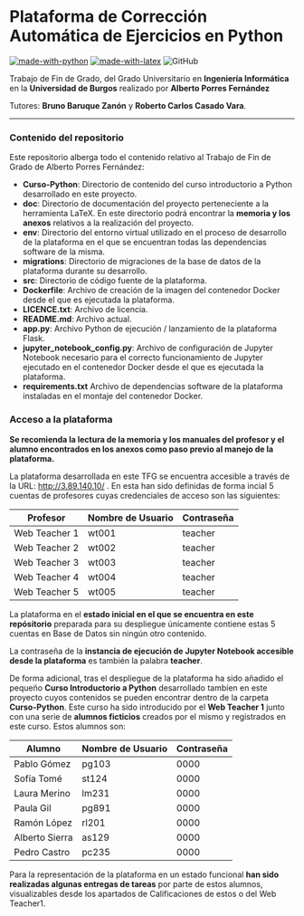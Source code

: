 Plataforma de Corrección Automática de Ejercicios en Python
=

[![made-with-python](https://img.shields.io/badge/Coded%20with-Python-21496b.svg?style=flat-square)](https://www.python.org/)
[![made-with-latex](https://img.shields.io/badge/Documented%20with-LaTeX-4c9843.svg?style=flat-square)](https://www.latex-project.org/) ![GitHub](https://img.shields.io/github/license/AlbertoPorres/autograder-python?style=flat-square) 

Trabajo de Fin de Grado, del Grado Universitario en **Ingeniería Informática** en la **Universidad de Burgos** realizado por **Alberto Porres Fernández**

Tutores: **Bruno Baruque Zanón** y **Roberto Carlos Casado Vara**.

---
### Contenido del repositorio
Este repositorio alberga todo el contenido relativo al Trabajo de Fin de Grado de Alberto Porres Fernández:

* **Curso-Python**: Directorio de contenido del curso introductorio a Python desarrollado en este proyecto.
* **doc**: Directorio de documentación del proyecto perteneciente a la herramienta LaTeX. En este directorio podrá encontrar la **memoria y los anexos** relativos a la realización del proyecto.
* **env**: Directorio del entorno virtual utilizado en el proceso de desarrollo de la plataforma en el que se encuentran todas las dependencias software de la misma.
* **migrations**: Directorio de migraciones de la base de datos de la plataforma durante su desarrollo.
* **src**: Directorio de código fuente de la plataforma.
* **Dockerfile**: Archivo de creación de la imagen del contenedor Docker desde el que es ejecutada la plataforma.
* **LICENCE.txt**: Archivo de licencia.
* **README.md**: Archivo actual.
* **app.py**: Archivo Python de ejecución / lanzamiento de la plataforma Flask.
* **jupyter_notebook_config.py**: Archivo de configuración de Jupyter Notebook necesario para el correcto funcionamiento de Jupyter ejecutado en el contenedor Docker desde el que es ejecutada la plataforma.
* **requirements.txt** Archivo de dependencias software de la plataforma instaladas en el montaje del contenedor Docker.

### Acceso a la plataforma
**Se recomienda la lectura de la memoria y los manuales del profesor y el alumno encontrados en los anexos como paso previo al manejo de la plataforma.**

La plataforma desarrollada en este TFG se encuentra accesible a través de la URL: http://3.89.140.10/ .
En esta han sido definidas de forma incial 5 cuentas de profesores cuyas credenciales de acceso son las siguientes:

| Profesor          | Nombre de Usuario    | Contraseña  |
|-------------------|----------------------|-------------|
| Web Teacher 1     | wt001                | teacher     |
| Web Teacher 2     | wt002                | teacher     |
| Web Teacher 3     | wt003                | teacher     |
| Web Teacher 4     | wt004                | teacher     |
| Web Teacher 5     | wt005                | teacher     |

La plataforma en el **estado inicial en el que se encuentra en este repósitorio** preparada para su despliegue únicamente contiene estas 5 cuentas en Base de Datos sin ningún otro contenido.

La contraseña de la **instancia de ejecución de Jupyter Notebook accesible desde la plataforma** es también la palabra **teacher**.

De forma adicional, tras el despliegue de la plataforma ha sido añadido el pequeño **Curso Introductorio a Python** desarrollado tambíen en este proyecto cuyos contenidos se pueden encontrar dentro de la carpeta **Curso-Python**. Este curso ha sido introducido por el **Web Teacher 1** junto con una serie de **alumnos ficticios** creados por el mismo y registrados en este curso. Estos alumnos son:

| Alumno            | Nombre de Usuario    | Contraseña  |
|-------------------|----------------------|-------------|
| Pablo Gómez     | pg103                | 0000     |
| Sofía Tomé     | st124              | 0000     |
| Laura Merino     | lm231                | 0000     |
| Paula Gil     | pg891                | 0000     |
| Ramón López    | rl201                | 0000     |
| Alberto Sierra     | as129                | 0000     |
| Pedro Castro     | pc235                | 0000     |

Para la representación de la plataforma en un estado funcional **han sido realizadas algunas entregas de tareas** por parte de estos alumnos, visualizables desde los apartados de Calificaciones de estos o del Web Teacher1.
